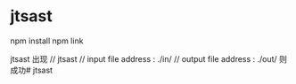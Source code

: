 # jtsast

npm install
npm link

jtsast
出现
// jtsast
// input file address : ./in/
// output file address : ./out/
则成功# jtsast
